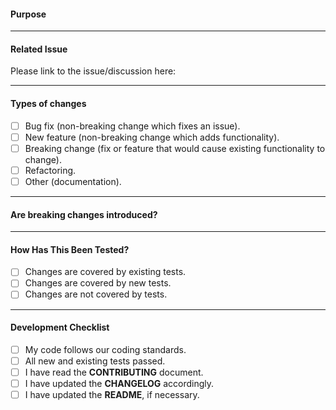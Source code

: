 <!-- Provide a general summary of your changes in the Title above -->

#### Purpose

<!-- This area should provide an overview of why this pull request is being created.  -->
<!-- We shouldn’t assume familiarity with the history of this work. -->

<!-- "What is the context of this pull request? Why is this change required? What problem does it solve?" -->
<!-- "What is the current behaviour?" -->
<!-- "What is the new behaviour (if this is a feature change)?" -->

---

#### Related Issue

<!-- This project only accepts pull requests related to open issues or new features.  -->
<!-- If suggesting a new feature or change, please discuss it in discussions first.  -->
<!-- If fixing a bug, there should be an issue describing it with steps to reproduce.  -->
<!-- Please note only one ticket per pull request. -->

Please link to the issue/discussion here:

---

#### Types of changes

<!-- What types of changes does your code introduce? Put an `x` in all the boxes that apply: -->

- [ ] Bug fix (non-breaking change which fixes an issue).
- [ ] New feature (non-breaking change which adds functionality).
- [ ] Breaking change (fix or feature that would cause existing functionality to change).
- [ ] Refactoring.
- [ ] Other (documentation).

---

#### Are breaking changes introduced?

<!-- Does this PR introduce a breaking change? -->
<!-- What are the breaking changes and what changes are needed in projects due to this PR? -->

---

#### How Has This Been Tested?

<!--
- Please describe in detail how you tested your changes.
- Have you run tests to see how your change affects other areas of the code?
- Is this covered by existing tests? New ones? If no, why not?
-->

- [ ] Changes are covered by existing tests.
- [ ] Changes are covered by new tests.
- [ ] Changes are not covered by tests.

---

#### Development Checklist

<!-- Go over all the following points, and put an `x` in all the boxes that apply. -->
<!-- If you're unsure about any of these, don't hesitate to ask. We're here to help! -->

- [ ] My code follows our coding standards.
- [ ] All new and existing tests passed.
- [ ] I have read the **CONTRIBUTING** document.
- [ ] I have updated the **CHANGELOG** accordingly.
- [ ] I have updated the **README**, if necessary.

